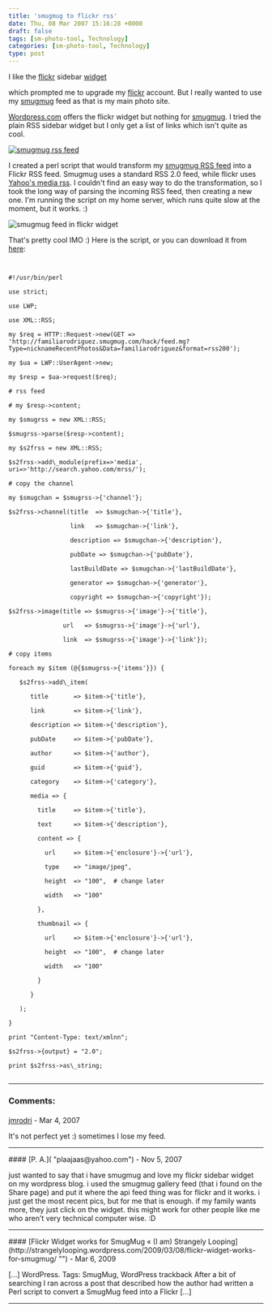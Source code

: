 ```yaml
---
title: 'smugmug to flickr rss'
date: Thu, 08 Mar 2007 15:16:28 +0000
draft: false
tags: [sm-photo-tool, Technology]
categories: [sm-photo-tool, Technology]
type: post
---
```


I like the [flickr](http://www.flickr.com) sidebar [widget](http://blog.donncha.net/flickr-widget/)

which prompted me to upgrade my [flickr](http://www.flickr.com/photos/jmrodri/) account. But I really wanted to use my [smugmug](http://familiarodriguez.smugmug.com) feed as that is my main photo site.

[Wordpress.com](http://www.wordpress.com) offers the flickr widget but nothing for [smugmug](http://www.smugmug.com). I tried the plain RSS sidebar widget but I only get a list of links which isn't quite as cool.

[![smugmug rss feed](http://zeusville.files.wordpress.com/2007/03/smugmugrss.png)](http://zeusville.files.wordpress.com/2007/03/smugmugrss.png "smugmug rss feed")

I created a perl script that would transform my [smugmug RSS feed](http://familiarodriguez.smugmug.com/hack/feed.mg?Type=nicknameRecentPhotos&Data=familiarodriguez&format=rss200) into a Flickr RSS feed. Smugmug uses a standard RSS 2.0 feed, while flickr uses [Yahoo's media rss](http://search.yahoo.com/mrss). I couldn't find an easy way to do the transformation, so I took the long way of parsing the incoming RSS feed, then creating a new one. I'm running the script on my home server, which runs quite slow at the moment, but it works. :)

![smugmug feed in flickr widget](http://zeusville.files.wordpress.com/2007/03/smugmug_in_flickr1.png)

That's pretty cool IMO :) Here is the script, or you can download it from [here](http://sm-photo-tool.svn.sourceforge.net/viewvc/*checkout*/sm-photo-tool/scripts/smugmug_to_flickr_rss.pl):

```


#!/usr/bin/perl

use strict;

use LWP;

use XML::RSS;

my $req = HTTP::Request->new(GET => 'http://familiarodriguez.smugmug.com/hack/feed.mg?Type=nicknameRecentPhotos&Data=familiarodriguez&format=rss200');

my $ua = LWP::UserAgent->new;

my $resp = $ua->request($req);

# rss feed

# my $resp->content;

my $smugrss = new XML::RSS;

$smugrss->parse($resp->content);

my $s2frss = new XML::RSS;

$s2frss->add\_module(prefix=>'media', uri=>'http://search.yahoo.com/mrss/');

# copy the channel

my $smugchan = $smugrss->{'channel'};

$s2frss->channel(title  => $smugchan->{'title'},

                 link   => $smugchan->{'link'},

                 description => $smugchan->{'description'},

                 pubDate => $smugchan->{'pubDate'},

                 lastBuildDate => $smugchan->{'lastBuildDate'},

                 generator => $smugchan->{'generator'},

                 copyright => $smugchan->{'copyright'});

$s2frss->image(title => $smugrss->{'image'}->{'title'},

               url   => $smugrss->{'image'}->{'url'},

               link  => $smugrss->{'image'}->{'link'});

# copy items

foreach my $item (@{$smugrss->{'items'}}) {

   $s2frss->add\_item(

      title       => $item->{'title'},

      link        => $item->{'link'},

      description => $item->{'description'},

      pubDate     => $item->{'pubDate'},

      author      => $item->{'author'},

      guid        => $item->{'guid'},

      category    => $item->{'category'},

      media => {

        title     => $item->{'title'},

        text      => $item->{'description'},

        content => {

          url     => $item->{'enclosure'}->{'url'},

          type    => "image/jpeg",

          height  => "100",  # change later

          width   => "100"

        },

        thumbnail => {

          url     => $item->{'enclosure'}->{'url'},

          height  => "100",  # change later

          width   => "100"

        }

      }

   );

}

print "Content-Type: text/xmlnn";

$s2frss->{output} = "2.0";

print $s2frss->as\_string;


```
---
### Comments:
#### 
[jmrodri](http://zeusville.wordpress.com/ "jmrodri@gmail.com") - <time datetime="2007-03-08 18:15:54">Mar 4, 2007</time>

It's not perfect yet :) sometimes I lose my feed.
<hr />
#### 
[P. A.]( "plaajaas@yahoo.com") - <time datetime="2007-11-02 12:24:13">Nov 5, 2007</time>

just wanted to say that i have smugmug and love my flickr sidebar widget on my wordpress blog. i used the smugmug gallery feed (that i found on the Share page) and put it where the api feed thing was for flickr and it works. i just get the most recent pics, but for me that is enough. if my family wants more, they just click on the widget. this might work for other people like me who aren't very technical computer wise. :D
<hr />
#### 
[Flickr Widget works for SmugMug &laquo; (I am) Strangely Looping](http://strangelylooping.wordpress.com/2009/03/08/flickr-widget-works-for-smugmug/ "") - <time datetime="2009-03-07 23:32:13">Mar 6, 2009</time>

\[...\] WordPress. Tags: SmugMug, WordPress trackback After a bit of searching I ran across a post that described how the author had written a Perl script to convert a SmugMug feed into a Flickr \[...\]
<hr />
